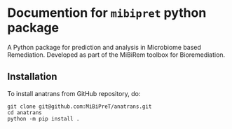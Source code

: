 # Documention for `mibipret` python package

A Python package for prediction and analysis in Microbiome based Remediation. Developed as part of the MiBiRem toolbox for Bioremediation.


## Installation

To install anatrans from GitHub repository, do:

```console
git clone git@github.com:MiBiPreT/anatrans.git
cd anatrans
python -m pip install .
```
